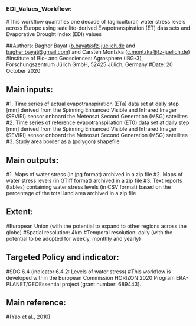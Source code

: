 ### EDI_Values_Workflow:
#This workflow quantifies one decade of (agricultural) water stress levels across Europe using satellite-derived Evapotranspiration (ET) data sets and Evaporative Drought Index (EDI) values

##Authors: Bagher Bayat (b.bayat@fz-juelich.de and bagher.bayat@gmail.com) and Carsten Montzka (c.montzka@fz-juelich.de)
#Institute of Bio- and Geosciences: Agrosphere (IBG-3), Forschungszentrum Jülich GmbH, 52425 Jülich, Germany
#Date:  20 October 2020

## Main inputs: 
#1. Time series of actual evapotranspiration (ETa) data set at daily step [mm] derived from the Spinning Enhanced Visible and Infrared Imager (SEVIRI) sensor onboard the Meteosat Second Generation (MSG) satellites 
#2. Time series of reference evapotranspiration (ET0) data set at daily step [mm] derived from the Spinning Enhanced Visible and Infrared Imager (SEVIRI) sensor onboard the Meteosat Second Generation (MSG) satellites
#3. Study area border as a (polygon) shapefile 

## Main outputs:
#1. Maps of water stress (in jpg format) archived in a zip file
#2. Maps of water stress levels (in GTiff format) archived in a zip file
#3. Text reports (tables) containing water stress levels (in CSV format) based on the percentage of the total land area archived in a zip file

## Extent:
#European Union (with the potential to expand to other regions across the globe)
#Spatial resolution: 4km
#Temporal resolution: daily (with the potential to be adopted for weekly, monthly and yearly)

## Targeted Policy and indicator:
#SDG 6.4 (indicator 6.4.2: Levels of water stress)
#This workflow is developed within the European Commission HORIZON 2020 Program ERA-PLANET/GEOEssential project [grant number: 689443].

## Main reference:
#(Yao et al., 2010)
